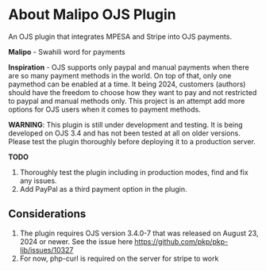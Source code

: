 # About Malipo OJS Plugin
An OJS plugin that integrates MPESA and Stripe into OJS payments.

**Malipo** - Swahili word for payments

**Inspiration** - OJS supports only paypal and manual payments when there are so many
payment methods in the world. On top of that, only one paymethod can be enabled at a time.
It being 2024, customers (authors) should have the freedom to choose how they want to pay
and not restricted to paypal and manual methods only. This project is an attempt add more
options for OJS users when it comes to payment methods.

**WARNING**: This plugin is still under development and testing. 
It is being developed on OJS 3.4 and has not been tested at all on
older versions. Please test the plugin thoroughly before deploying it to a production server.

**TODO**
1. Thoroughly test the plugin including in production modes, find and fix any issues.
2. Add PayPal as a third payment option in the plugin.

## Considerations
1. The plugin requires OJS version 3.4.0-7 that was released on August 23, 2024 or newer. See the issue here https://github.com/pkp/pkp-lib/issues/10327
2. For now, php-curl is required on the server for stripe to work

